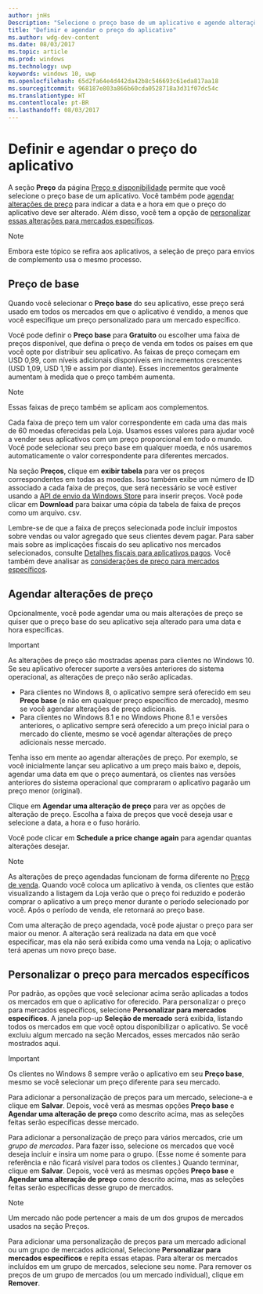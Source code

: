 ```yaml
---
author: jnHs
Description: "Selecione o preço base de um aplicativo e agende alterações de preço. Você também pode personalizar essas opções para mercados específicos."
title: "Definir e agendar o preço do aplicativo"
ms.author: wdg-dev-content
ms.date: 08/03/2017
ms.topic: article
ms.prod: windows
ms.technology: uwp
keywords: windows 10, uwp
ms.openlocfilehash: 65d2fa64e4d442da42b8c546693c61eda817aa18
ms.sourcegitcommit: 968187e803a866b60cda0528718a3d31f07dc54c
ms.translationtype: HT
ms.contentlocale: pt-BR
ms.lasthandoff: 08/03/2017
---
```

# <a name="set-and-schedule-app-pricing"></a>Definir e agendar o preço do aplicativo

A seção **Preço** da página [Preço e disponibilidade](set-app-pricing-and-availability.md) permite que você selecione o preço base de um aplicativo. Você também pode [agendar alterações de preço](#schedule-price-changes) para indicar a data e a hora em que o preço do aplicativo deve ser alterado. Além disso, você tem a opção de [personalizar essas alterações para mercados específicos](#customize-pricing-for-specific-markets). 

> [!NOTE]
> Embora este tópico se refira aos aplicativos, a seleção de preço para envios de complemento usa o mesmo processo.

## <a name="base-price"></a>Preço de base

Quando você selecionar o **Preço base** do seu aplicativo, esse preço será usado em todos os mercados em que o aplicativo é vendido, a menos que você especifique um preço personalizado para um mercado específico.

Você pode definir o **Preço base** para **Gratuito** ou escolher uma faixa de preços disponível, que defina o preço de venda em todos os países em que você opte por distribuir seu aplicativo. As faixas de preço começam em USD 0,99, com níveis adicionais disponíveis em incrementos crescentes (USD 1,09, USD 1,19 e assim por diante). Esses incrementos geralmente aumentam à medida que o preço também aumenta. 

> [!NOTE]
> Essas faixas de preço também se aplicam aos complementos. 

Cada faixa de preço tem um valor correspondente em cada uma das mais de 60 moedas oferecidas pela Loja. Usamos esses valores para ajudar você a vender seus aplicativos com um preço proporcional em todo o mundo. Você pode selecionar seu preço base em qualquer moeda, e nós usaremos automaticamente o valor correspondente para diferentes mercados.

Na seção **Preços**, clique em **exibir tabela** para ver os preços correspondentes em todas as moedas. Isso também exibe um número de ID associado a cada faixa de preços, que será necessário se você estiver usando a [API de envio da Windows Store](../monetize/manage-app-submissions.md#price-tiers) para inserir preços. Você pode clicar em **Download** para baixar uma cópia da tabela de faixa de preços como um arquivo. csv.

Lembre-se de que a faixa de preços selecionada pode incluir impostos sobre vendas ou valor agregado que seus clientes devem pagar. Para saber mais sobre as implicações fiscais do seu aplicativo nos mercados selecionados, consulte [Detalhes fiscais para aplicativos pagos](tax-details-for-paid-apps.md). Você também deve analisar as [considerações de preço para mercados específicos](define-pricing-and-market-selection.md#price-considerations-for-specific-markets).

## <a name="schedule-price-changes"></a>Agendar alterações de preço

Opcionalmente, você pode agendar uma ou mais alterações de preço se quiser que o preço base do seu aplicativo seja alterado para uma data e hora específicas. 

> [!IMPORTANT]
> As alterações de preço são mostradas apenas para clientes no Windows 10. Se seu aplicativo oferecer suporte a versões anteriores do sistema operacional, as alterações de preço não serão aplicadas. 
>
> - Para clientes no Windows 8, o aplicativo sempre será oferecido em seu **Preço base** (e não em qualquer preço específico de mercado), mesmo se você agendar alterações de preço adicionais. 
> - Para clientes no Windows 8.1 e no Windows Phone 8.1 e versões anteriores, o aplicativo sempre será oferecido a um preço inicial para o mercado do cliente, mesmo se você agendar alterações de preço adicionais nesse mercado.
> 
> Tenha isso em mente ao agendar alterações de preço. Por exemplo, se você inicialmente lançar seu aplicativo a um preço mais baixo e, depois, agendar uma data em que o preço aumentará, os clientes nas versões anteriores do sistema operacional que compraram o aplicativo pagarão um preço menor (original).

Clique em **Agendar uma alteração de preço** para ver as opções de alteração de preço. Escolha a faixa de preços que você deseja usar e selecione a data, a hora e o fuso horário.

Você pode clicar em **Schedule a price change again** para agendar quantas alterações desejar.

> [!NOTE]
> As alterações de preço agendadas funcionam de forma diferente no [Preço de venda](put-apps-and-add-ons-on-sale.md). Quando você coloca um aplicativo à venda, os clientes que estão visualizando a listagem da Loja verão que o preço foi reduzido e poderão comprar o aplicativo a um preço menor durante o período selecionado por você. Após o período de venda, ele retornará ao preço base.
>
> Com uma alteração de preço agendada, você pode ajustar o preço para ser maior ou menor. A alteração será realizada na data em que você especificar, mas ela não será exibida como uma venda na Loja; o aplicativo terá apenas um novo preço base. 

## <a name="customize-pricing-for-specific-markets"></a>Personalizar o preço para mercados específicos

Por padrão, as opções que você selecionar acima serão aplicadas a todos os mercados em que o aplicativo for oferecido. Para personalizar o preço para mercados específicos, selecione **Personalizar para mercados específicos**. A janela pop-up **Seleção de mercado** será exibida, listando todos os mercados em que você optou disponibilizar o aplicativo. Se você excluiu algum mercado na seção Mercados, esses mercados não serão mostrados aqui. 

> [!IMPORTANT]
> Os clientes no Windows 8 sempre verão o aplicativo em seu **Preço base**, mesmo se você selecionar um preço diferente para seu mercado.

Para adicionar a personalização de preços para um mercado, selecione-a e clique em **Salvar**. Depois, você verá as mesmas opções **Preço base** e **Agendar uma alteração de preço** como descrito acima, mas as seleções feitas serão específicas desse mercado.

Para adicionar a personalização de preço para vários mercados, crie um *grupo de mercados*. Para fazer isso, selecione os mercados que você deseja incluir e insira um nome para o grupo. (Esse nome é somente para referência e não ficará visível para todos os clientes.) Quando terminar, clique em **Salvar**. Depois, você verá as mesmas opções **Preço base** e **Agendar uma alteração de preço** como descrito acima, mas as seleções feitas serão específicas desse grupo de mercados.

> [!NOTE]
> Um mercado não pode pertencer a mais de um dos grupos de mercados usados na seção Preços.

Para adicionar uma personalização de preços para um mercado adicional ou um grupo de mercados adicional, Selecione **Personalizar para mercados específicos** e repita essas etapas. Para alterar os mercados incluídos em um grupo de mercados, selecione seu nome. Para remover os preços de um grupo de mercados (ou um mercado individual), clique em **Remover**.



